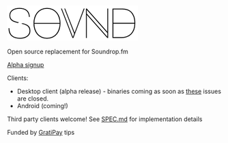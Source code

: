 ![Logo](https://raw.githubusercontent.com/GeorgeHahn/SOVND/gh-pages/Logo.png)

Open source replacement for Soundrop.fm

[Alpha signup](http://104.131.87.42:2880/)

Clients:
  - Desktop client (alpha release) - binaries coming as soon as [these](https://github.com/GeorgeHahn/SOVND/issues?q=is%3Aopen+is%3Aissue+milestone%3A%22Alpha+1%22) issues are closed.
  - Android (coming!)

Third party clients welcome! See [SPEC.md](SPEC.md) for implementation details

Funded by [GratiPay](https://gratipay.com/GeorgeHahn/) tips
